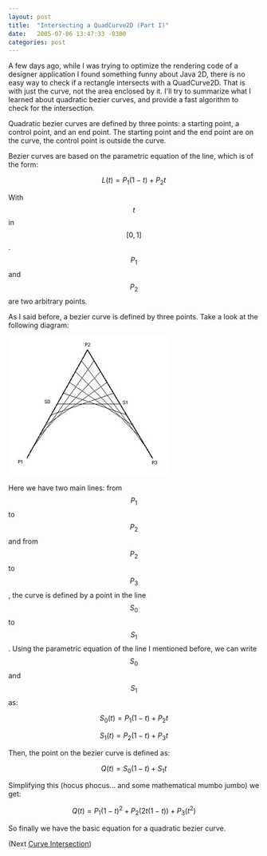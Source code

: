 ```yaml
---
layout: post
title:  "Intersecting a QuadCurve2D (Part I)"
date:   2005-07-06 13:47:33 -0300
categories: post
---
```



A few days ago, while I was trying to optimize the rendering code of a designer application I found something funny about Java 2D, there is no easy way to check if a rectangle intersects with a QuadCurve2D. That is with just the curve, not the area enclosed by it.
I'll try to summarize what I learned about quadratic bezier curves, and provide a fast algorithm to check for the intersection.

Quadratic bezier curves are defined by three points: a starting point, a control point, and an end point. The starting point and the end point are on the curve, the control point is outside the curve.

Bezier curves are based on the parametric equation of the line, which is of the form:

$$L(t) = P_1 (1 - t) + P_2 t$$

With $$t$$ in $$[0,1]$$. $$P_1$$ and $$P_2$$ are two arbitrary points.

As I said before, a bezier curve is defined by three points. Take a look at the following diagram:

![How a bezier curve is constructed](/images/2005-07-06-intersecting-quadcurve2d-part-i/bezier-base.jpg)

Here we have two main lines: from $$P_1$$ to $$P_2$$ and from $$P_2$$ to $$P_3$$, the curve is defined by a point in the line $$S_0$$ to $$S_1$$.
Using the parametric equation of the line I mentioned before, we can write $$S_0$$ and $$S_1$$ as:

$$S_0(t) = P_1(1-t) + P_2 t$$

$$S_1(t) = P_2 (1-t) + P_3 t$$

Then, the point on the bezier curve is defined as:

$$Q(t) = S_0(1-t) + S_1 t$$

Simplifying this (hocus phocus... and some mathematical mumbo jumbo) we get:

$$Q(t) = P_1 (1 - t)^2 + P_2 (2t(1-t)) + P_3 (t^2)$$

So finally we have the basic equation for a quadratic bezier curve.

(Next [Curve Intersection](/post/2005/07/20/intersecting-quadcurve2d-part-ii.html))
